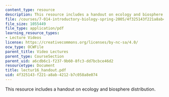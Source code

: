 ```yaml
---
content_type: resource
description: This resource includes a handout on ecology and biosphere distribution.
file: /courses/7-014-introductory-biology-spring-2005/4f325143f221a8ab4212b7c058a8e074_lectur16_handout.pdf
file_size: 1055449
file_type: application/pdf
learning_resource_types:
- Lecture Videos
license: https://creativecommons.org/licenses/by-nc-sa/4.0/
ocw_type: OCWFile
parent_title: Video Lectures
parent_type: CourseSection
parent_uid: a6cdb6c1-f237-9b60-8fc3-dd7bcbce46d2
resourcetype: Document
title: lectur16_handout.pdf
uid: 4f325143-f221-a8ab-4212-b7c058a8e074
---
```

This resource includes a handout on ecology and biosphere distribution.